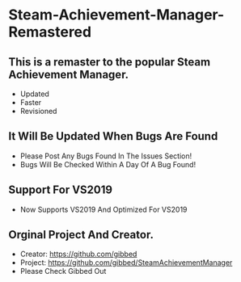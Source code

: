 # Steam-Achievement-Manager-Remastered

## This is a remaster to the popular Steam Achievement Manager.
- Updated
- Faster
- Revisioned

## It Will Be Updated When Bugs Are Found
- Please Post Any Bugs Found In The Issues Section!
- Bugs Will Be Checked Within A Day Of A Bug Found!

## Support For VS2019
- Now Supports VS2019 And Optimized For VS2019

## Orginal Project And Creator.
- Creator: https://github.com/gibbed
- Project: https://github.com/gibbed/SteamAchievementManager
- Please Check Gibbed Out 


